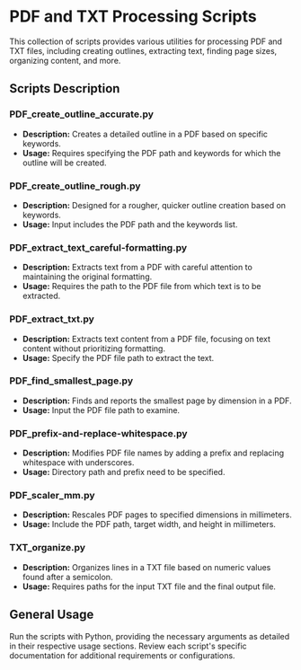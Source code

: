 
# PDF and TXT Processing Scripts

This collection of scripts provides various utilities for processing PDF and TXT files, including creating outlines, extracting text, finding page sizes, organizing content, and more.

## Scripts Description

### PDF_create_outline_accurate.py
- **Description:** Creates a detailed outline in a PDF based on specific keywords.
- **Usage:** Requires specifying the PDF path and keywords for which the outline will be created.

### PDF_create_outline_rough.py
- **Description:** Designed for a rougher, quicker outline creation based on keywords.
- **Usage:** Input includes the PDF path and the keywords list.

### PDF_extract_text_careful-formatting.py
- **Description:** Extracts text from a PDF with careful attention to maintaining the original formatting.
- **Usage:** Requires the path to the PDF file from which text is to be extracted.

### PDF_extract_txt.py
- **Description:** Extracts text content from a PDF file, focusing on text content without prioritizing formatting.
- **Usage:** Specify the PDF file path to extract the text.

### PDF_find_smallest_page.py
- **Description:** Finds and reports the smallest page by dimension in a PDF.
- **Usage:** Input the PDF file path to examine.

### PDF_prefix-and-replace-whitespace.py
- **Description:** Modifies PDF file names by adding a prefix and replacing whitespace with underscores.
- **Usage:** Directory path and prefix need to be specified.

### PDF_scaler_mm.py
- **Description:** Rescales PDF pages to specified dimensions in millimeters.
- **Usage:** Include the PDF path, target width, and height in millimeters.

### TXT_organize.py
- **Description:** Organizes lines in a TXT file based on numeric values found after a semicolon.
- **Usage:** Requires paths for the input TXT file and the final output file.

## General Usage
Run the scripts with Python, providing the necessary arguments as detailed in their respective usage sections. Review each script's specific documentation for additional requirements or configurations.
